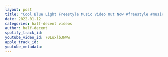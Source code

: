 ```yaml
---
layout: post
title: "Cool Blue Light Freestyle Music Video Out Now #freestyle #musicvideo #dj #rap #hiphop #lofi #beats"
date: 2022-01-12
categories: half-decent videos
author: half-decent
spotify_track_id: 
youtube_video_id: 70LuxlbJNWw
apple_track_id: 
youtube_metadata: 
---
```

